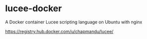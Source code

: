 # lucee-docker
A Docker container Lucee scripting language on Ubuntu with nginx

https://registry.hub.docker.com/u/chapmandu/lucee/
